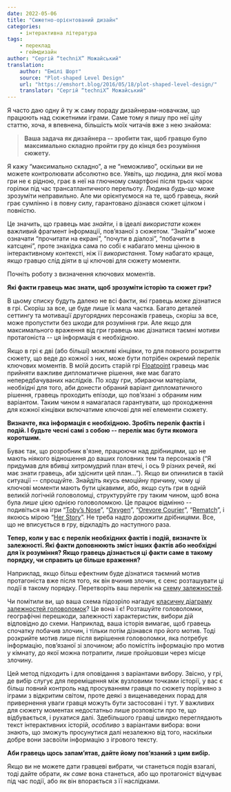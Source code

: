 ```yaml
---
date: 2022-05-06
title: "Сюжетно-орієнтований дизайн"
categories: 
    - інтерактивна література
tags:
    - переклад
    - геймдизайн
author: "Сергій “techniX” Можайський"
translation: 
    author: "Емілі Шорт"
    source: "Plot-shaped Level Design"
    url: "https://emshort.blog/2016/05/18/plot-shaped-level-design/"
    translator: "Сергій “techniX” Можайський"
---
```


Я часто даю одну й ту ж саму пораду дизайнерам-новачкам, що працюють над сюжетними іграми. Саме тому я пишу про неї цілу статтю, хоча, я впевнена, більшість моїх читачів вже з нею знайома:

> **Ваша задача як дизайнера -- зробити так, щоб гравцю було максимально складно пройти гру до кінця без розуміння сюжету.**

<!-- cut -->

Я кажу “максимально складно”, а не “неможливо”, оскільки ви не можете контролювати абсолютно все. Уявіть, що людина, для якої мова гри не є рідною, грає в неї на глючному смартфоні після трьох чарок горілки під час трансатлантичного перельоту. Людина *будь-що* може зрозуміти неправильно. Але ми орієнтуємося на те, щоб гравець, який грає сумлінно і в повну силу, гарантовано дізнався сюжет цілком і повністю.

Це значить, що гравець має *знайти*, і в ідеалі *використати* кожен важливий фрагмент інформації, пов’язаної з сюжетом. “Знайти” може означати “прочитати на екрані”, “почути в діалозі”, “побачити в катсцені”, проте знахідка сама по собі є набагато менш цінною в інтерактивному контексті, ніж її *використання*. Тому набагато краще, якщо гравцю слід діяти в ці ключові для сюжету моменти.

Почніть роботу з визначення ключових моментів. 

**Які факти гравець має знати, щоб зрозуміти історію та сюжет гри?**

В цьому списку будуть далеко не всі факти, які гравець *може* дізнатися в грі. Скоріш за все, це буде лише їх мала частка. Багато деталей сеттингу та мотивації другорядних персонажів гравець, скоріш за все, може пропустити без шкоди для розуміння гри. Але якщо для максимального враження від гри гравець має дізнатися таємні мотиви протагоніста -- ця інформація є необхідною.

Якщо в грі є дві (або більші) можливі кінцівки, то для повного розкриття сюжету, що веде до кожної з них, може бути потрібен окремий перелік ключових моментів. В моїй досить старій грі [Floatpoint](http://ifdb.tads.org/viewgame?id=01efmfsk4r79mtks) гравець має прийняти важливе дипломатичне рішення, яке має багато непередбачуваних наслідків. По ходу гри, збираючи матеріали, необхідні для того, аби донести обраний варіант дипломатичного рішення, гравець проходить епізоди, що пов’язані з обраним ним варіантом. Таким чином я намагалася гарантувати, що проходження для кожної кінцівки включатиме ключові для неї елементи сюжету.

**Визначте, яка інформація є необхідною. Зробіть перелік фактів і подій. І будьте чесні самі з собою -- перелік має бути якомога коротшим.**

Буває так, що розробник в'язне, працюючи над дрібницями, що не мають ніякого відношення до ваших головних тем та персонажів (“Я придумав для вбивці хитромудрий план втечі, і ось 9 різних речей, які має знати гравець, аби здіснити цей план…”). Якщо ви опинилися в такій ситуації -- спрощуйте. Знайдіть якусь емоційну причину, чому ці ключові моменти мають бути цікавими, або, якщо суть гри в одній великій логічній головоломці, структуруйте гру таким чином, щоб вона була *лише* цією однією головоломкою. Це працює відмінно -- подивіться на ігри “[Toby’s Nose](http://ifdb.tads.org/viewgame?id=xf5y04yekcrqtnc)”, “[Oxygen](http://ifdb.tads.org/viewgame?id=jz2q7uk4gp0zx2ph)”, “[Orevore Courier](http://ifdb.tads.org/viewgame?id=9b5k96bteakgcvdl)”, “[Rematch](http://ifdb.tads.org/viewgame?id=22oqimzgf8snv002)”, і якоюсь мірою “[Her Story](https://en.wikipedia.org/wiki/Her_Story_(video_game))”. Не треба надто дорожити дрібницями. Все, що не вписується в гру, відкладіть до наступного раза. 

**Тепер, коли у вас є перелік необхідних фактів і подій, визначте їх залежності. Які факти доповнюють зміст інших фактів або необхідні для їх розуміння? Якщо гравець дізнається ці факти саме в такому порядку, чи справить це більше враження?**

Наприклад, якщо більш ефектним буде дізнатися таємний мотив протагоніста вже після того, як він вчинив злочин, є сенс розташувати ці події в такому порядку. Перетворіть ваш перелік на [схему залежностей](https://en.wikipedia.org/wiki/Dependency_graph).

Чи помітили ви, що ваша схема підозріло нагадує [класичну діаграму залежностей головоломок](http://grumpygamer.com/puzzle_dependency_charts)? Це вона ї є! Розташуйте головоломки, географічні перешкоди, залежності характеристик, вибори дій відповідно до схеми. Наприклад, ваша історія вимагає, щоб гравець спочатку побачив злочин, і тільки потім дізнався про його мотив. Тоді розкрийте мотив лише після вирішення головоломки, яка потребує інформацію, пов’язаної зі злочином; або помістіть інформацію про мотив у кімнату, до якої можна потрапити, лише пройшовши через місце злочину.

Цей метод підходить і для оповідання з варіантами вибору. Звісно, у грі, де вибір слугує для переміщення між вузловими точками історії, у вас є більш повний контроль над просуванням гравця по сюжету порівняно з іграми з відкритим світом, проте деякі з вищенаведених порад для привернення уваги гравця можуть бути застосовані і тут. У важливих для сюжету моментах недостатньо лише розповісти про те, що відбувається, і рухатися далі. Здебільшого гравці швидко переглядають текст інтерактивних історій, *особливо* з варіантами вибора: вони знають, що зможуть просунутися далі незалежно від того, наскільки добре вони засвоїли інформацію з ігрового тексту.

**Аби гравець щось запам’ятав, дайте йому пов’язаний з цим вибір.**

Якщо ви не можете дати гравцеві вибрати, чи станеться подія взагалі, тоді дайте обрати, *як саме* вона станеться, або що протагоніст відчуває під час події, або як він впорається з її наслідками.
